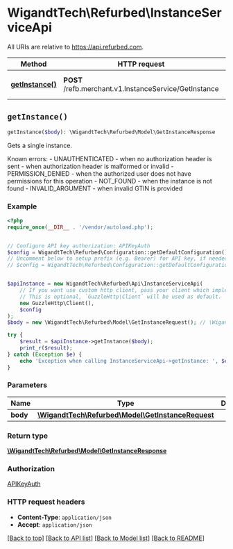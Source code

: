 # WigandtTech\Refurbed\InstanceServiceApi

All URIs are relative to https://api.refurbed.com.

Method | HTTP request | Description
------------- | ------------- | -------------
[**getInstance()**](InstanceServiceApi.md#getInstance) | **POST** /refb.merchant.v1.InstanceService/GetInstance | Gets a single instance.


## `getInstance()`

```php
getInstance($body): \WigandtTech\Refurbed\Model\GetInstanceResponse
```

Gets a single instance.

Known errors: - UNAUTHENTICATED   - when no authorization header is sent   - when authorization header is malformed or invalid - PERMISSION_DENIED   - when the authorized user does not have permissions for this operation - NOT_FOUND   - when the instance is not found - INVALID_ARGUMENT   - when invalid GTIN is provided

### Example

```php
<?php
require_once(__DIR__ . '/vendor/autoload.php');


// Configure API key authorization: APIKeyAuth
$config = WigandtTech\Refurbed\Configuration::getDefaultConfiguration()->setApiKey('Authorization', 'YOUR_API_KEY');
// Uncomment below to setup prefix (e.g. Bearer) for API key, if needed
// $config = WigandtTech\Refurbed\Configuration::getDefaultConfiguration()->setApiKeyPrefix('Authorization', 'Bearer');


$apiInstance = new WigandtTech\Refurbed\Api\InstanceServiceApi(
    // If you want use custom http client, pass your client which implements `GuzzleHttp\ClientInterface`.
    // This is optional, `GuzzleHttp\Client` will be used as default.
    new GuzzleHttp\Client(),
    $config
);
$body = new \WigandtTech\Refurbed\Model\GetInstanceRequest(); // \WigandtTech\Refurbed\Model\GetInstanceRequest

try {
    $result = $apiInstance->getInstance($body);
    print_r($result);
} catch (Exception $e) {
    echo 'Exception when calling InstanceServiceApi->getInstance: ', $e->getMessage(), PHP_EOL;
}
```

### Parameters

Name | Type | Description  | Notes
------------- | ------------- | ------------- | -------------
 **body** | [**\WigandtTech\Refurbed\Model\GetInstanceRequest**](../Model/GetInstanceRequest.md)|  |

### Return type

[**\WigandtTech\Refurbed\Model\GetInstanceResponse**](../Model/GetInstanceResponse.md)

### Authorization

[APIKeyAuth](../../README.md#APIKeyAuth)

### HTTP request headers

- **Content-Type**: `application/json`
- **Accept**: `application/json`

[[Back to top]](#) [[Back to API list]](../../README.md#endpoints)
[[Back to Model list]](../../README.md#models)
[[Back to README]](../../README.md)
